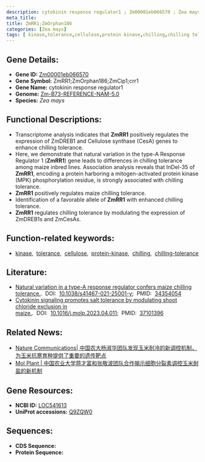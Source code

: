 ```yaml
---
description: cytokinin response regulator1 ; Zm00001eb066570 ; Zea mays
meta_title:
title: ZmRR1;ZmOrphan186
categories: [Zea mays]
tags: [ kinase,tolerance,cellulose,protein kinase,chilling,chilling tolerance ]
---
```


## Gene Details:
- **Gene ID:**	[Zm00001eb066570](https://www.maizegdb.org/gene_center/gene/Zm00001eb066570)
- **Gene Symbol:** ZmRR1;ZmOrphan186;ZmCip1;crr1
- **Gene Name:** cytokinin response regulator1
- **Genome:** [Zm-B73-REFERENCE-NAM-5.0](https://www.maizegdb.org/genome/assembly/Zm-B73-REFERENCE-NAM-5.0)
- **Species:** *Zea mays*

## Functional Descriptions:
   - Transcriptome analysis indicates that **ZmRR1** positively regulates the expression of ZmDREB1 and Cellulose synthase (CesA) genes to enhance chilling tolerance.
   - Here, we demonstrate that natural variation in the type-A Response Regulator 1 (**ZmRR1**) gene leads to differences in chilling tolerance among maize inbred lines. Association analysis reveals that InDel-35 of **ZmRR1**, encoding a protein harboring a mitogen-activated protein kinase (MPK) phosphorylation residue, is strongly associated with chilling tolerance.
   - **ZmRR1** positively regulates maize chilling tolerance.
   - Identification of a favorable allele of **ZmRR1** with enhanced chilling tolerance.
   - **ZmRR1** regulates chilling tolerance by modulating the expression of ZmDREB1s and ZmCesAs.

## Function-related keywords:
- [kinase](/tags/kinase/),&nbsp;&nbsp;[tolerance](/tags/tolerance/),&nbsp;&nbsp;[cellulose](/tags/cellulose/),&nbsp;&nbsp;[protein-kinase](/tags/protein-kinase/),&nbsp;&nbsp;[chilling](/tags/chilling/),&nbsp;&nbsp;[chilling-tolerance](/tags/chilling-tolerance/)

## Literature:
   - [Natural variation in a type-A response regulator confers maize chilling tolerance.]( https://www.nature.com/articles/s41467-021-25001-y#Sec28).&nbsp;&nbsp;DOI:&nbsp;&nbsp;[10.1038/s41467-021-25001-y](https://www.nature.com/articles/s41467-021-25001-y#Sec28);&nbsp;&nbsp;PMID:&nbsp;&nbsp;[34354054](https://pubmed.ncbi.nlm.nih.gov/34354054/)
   - [Cytokinin signaling promotes salt tolerance by modulating shoot chloride exclusion in maize.]( https://www.sciencedirect.com/science/article/pii/S1674205223001090?via%3Dihub).&nbsp;&nbsp;DOI:&nbsp;&nbsp;[10.1016/j.molp.2023.04.011](https://www.sciencedirect.com/science/article/pii/S1674205223001090?via%3Dihub);&nbsp;&nbsp;PMID:&nbsp;&nbsp;[37101396](https://pubmed.ncbi.nlm.nih.gov/37101396/)

## Related News:
   - [Nature Communications| 中国农大杨淑华团队发现玉米耐冷的新调控机制，为玉米抗寒育种提供了重要的遗传靶点](https://mp.weixin.qq.com/s?__biz=Mzg3MDEwNDEyMg==&mid=2247515414&idx=3&sn=500058c53ad7e282be04afbbcd52a8c6&chksm=ce901043f9e79955c1bb002029c6b1c51a156b14f6d1f3f61979f171947f90085e0921bcc825&scene=27#wechat_redirect)
   - [Mol Plant | 中国农业大学蒋才富和张敬波团队合作揭示细胞分裂素调控玉米耐盐的新机制](https://mp.weixin.qq.com/s?__biz=MzIyOTY2NDYyNQ==&mid=2247571379&idx=5&sn=b5969d9ebe776d9827e31119b25abc0c&chksm=7fd540feae44e9553ecb231b78acbb0f93fefa5edfcb0b602c79797818a4ba53b57feeadfa75&scene=27#wechat_redirect)

## Gene Resources:
- **NCBI ID:** [LOC541613](https://www.ncbi.nlm.nih.gov/gene/?term=LOC541613)
- **UniProt accessions:** [Q9ZQW0](https://www.uniprot.org/uniprotkb/Q9ZQW0/entry)



## Sequences:
- **CDS Sequence:**
- **Protein Sequence:**
